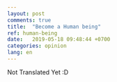 ```yaml
---
layout: post
comments: true
title:  "Become a Human being"
ref: human-being
date:   2019-05-18 09:48:44 +0700
categories: opinion
lang: en
---
```


Not Translated Yet :D


